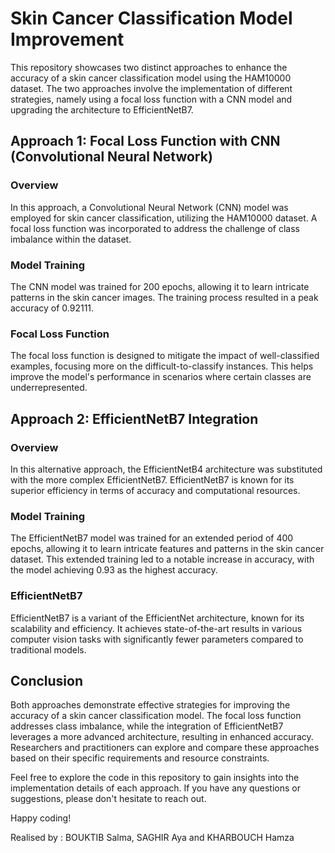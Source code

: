 # Skin Cancer Classification Model Improvement

This repository showcases two distinct approaches to enhance the accuracy of a skin cancer classification model using the HAM10000 dataset. The two approaches involve the implementation of different strategies, namely using a focal loss function with a CNN model and upgrading the architecture to EfficientNetB7.

## Approach 1: Focal Loss Function with CNN (Convolutional Neural Network)

### Overview
In this approach, a Convolutional Neural Network (CNN) model was employed for skin cancer classification, utilizing the HAM10000 dataset. A focal loss function was incorporated to address the challenge of class imbalance within the dataset.

### Model Training
The CNN model was trained for 200 epochs, allowing it to learn intricate patterns in the skin cancer images. The training process resulted in a peak accuracy of 0.92111.

### Focal Loss Function
The focal loss function is designed to mitigate the impact of well-classified examples, focusing more on the difficult-to-classify instances. This helps improve the model's performance in scenarios where certain classes are underrepresented.

## Approach 2: EfficientNetB7 Integration

### Overview
In this alternative approach, the EfficientNetB4 architecture was substituted with the more complex EfficientNetB7. EfficientNetB7 is known for its superior efficiency in terms of accuracy and computational resources.

### Model Training
The EfficientNetB7 model was trained for an extended period of 400 epochs, allowing it to learn intricate features and patterns in the skin cancer dataset. This extended training led to a notable increase in accuracy, with the model achieving 0.93 as the highest accuracy.

### EfficientNetB7
EfficientNetB7 is a variant of the EfficientNet architecture, known for its scalability and efficiency. It achieves state-of-the-art results in various computer vision tasks with significantly fewer parameters compared to traditional models.

## Conclusion

Both approaches demonstrate effective strategies for improving the accuracy of a skin cancer classification model. The focal loss function addresses class imbalance, while the integration of EfficientNetB7 leverages a more advanced architecture, resulting in enhanced accuracy. Researchers and practitioners can explore and compare these approaches based on their specific requirements and resource constraints.

Feel free to explore the code in this repository to gain insights into the implementation details of each approach. If you have any questions or suggestions, please don't hesitate to reach out. 

Happy coding!


Realised by : BOUKTIB Salma, SAGHIR Aya and KHARBOUCH Hamza
